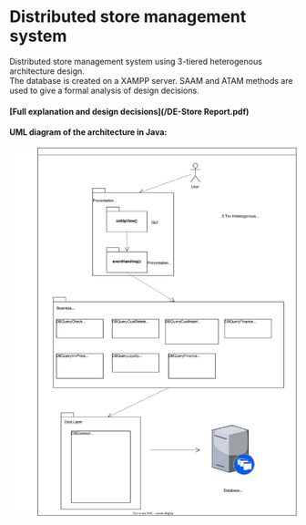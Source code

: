 # Distributed store management system
 
Distributed store management system using 3-tiered heterogenous architecture design.<br>
The database is created on a XAMPP server.
SAAM and ATAM methods are used to give a formal analysis of design decisions. 

#### [Full explanation and design decisions](/DE-Store Report.pdf)

#### UML diagram of the architecture in Java:

![Self-editing Diagram](https://github.com/Speter011/distributed-store-management-system/blob/main/images/UML.svg)
